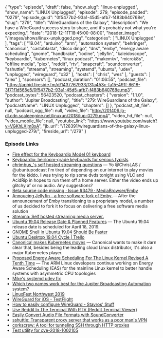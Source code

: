 {
  "type": "episode",
  "draft": false,
  "show_slug": "linux-unplugged",
  "show_name": "LINUX Unplugged",
  "episode": 279,
  "episode_padded": "0279",
  "episode_guid": "0f5477b2-93a1-45d5-afb7-f483b640768e",
  "slug": "279",
  "title": "WireGuardians of the Galaxy",
  "description": "We have a WireGuard success story to share, and it's probably not what you're expecting.",
  "date": "2018-12-11T18:45:00-08:00",
  "header_image": "/images/shows/linux-unplugged.png",
  "categories": [
    "LINUX Unplugged"
  ],
  "tags": [
    "19.04",
    "arduino",
    "arm",
    "automation system",
    "behringer",
    "canonical",
    "castablasta",
    "disco dingo",
    "dns",
    "emby",
    "energy aware scheduling",
    "gnome",
    "handbrake",
    "iodine",
    "jellyfin",
    "kaleidoscope",
    "keyboardio",
    "kubernetes",
    "linux podcast",
    "makemkv",
    "microk8s",
    "offline media",
    "plex",
    "reddit",
    "rtv",
    "snapcraft",
    "soundconverter",
    "sshuttle",
    "streama",
    "streaming",
    "systemd",
    "ubuntu",
    "udev",
    "unplugged",
    "wireguard",
    "x32"
  ],
  "hosts": [
    "chris",
    "wes"
  ],
  "guests": [
    "alex"
  ],
  "sponsors": [],
  "podcast_duration": "01:06:55",
  "podcast_file": "https://aphid.fireside.fm/d/1437767933/f31a453c-fa15-491f-8618-3f71f1d565e5/0f5477b2-93a1-45d5-afb7-f483b640768e.mp3",
  "podcast_bytes": 56423520,
  "podcast_chapters": {
    "version": "1.1.0",
    "author": "Jupiter Broadcasting",
    "title": "279: WireGuardians of the Galaxy",
    "podcastName": "LINUX Unplugged",
    "chapters": []
  },
  "podcast_alt_file": null,
  "podcast_ogg_file": null,
  "video_file": "http://201406.jb-dl.cdn.scaleengine.net/linuxun/2018/lup-0279.mp4",
  "video_hd_file": null,
  "video_mobile_file": null,
  "youtube_link": "https://www.youtube.com/watch?v=VGKhLXjm8xA",
  "jb_url": "/128391/wireguardians-of-the-galaxy-linux-unplugged-279/",
  "fireside_url": "/279"
}


### Episode Links

  * [Fire effect for the Keyboardio Model 01 keyboard](https://github.com/kevinr/Kaleidoscope-LED-Fire "Fire effect for the Keyboardio Model 01 keyboard")
  * [Keyboardio: heirloom-grade keyboards for serious typists](https://shop.keyboard.io/ "Keyboardio: heirloom-grade keyboards for serious typists")
  * [chrimbus_'s self hosted streaming questions](https://twitter.com/chrimbus_/status/1069448012609536000 "chrimbus_'s self hosted streaming questions") — Yo @ChrisLAS / @ubuntupodcast I'm tired of depending on our internet to play movies for the kiddo. I was trying to rip some dvds tonight using VLC and AcidRip in hopes to run them off a home server. Either the video ends up glitchy af or no audio. Any suggestions?
  * [Beta source code missing · Issue #3479 · MediaBrowser/Emby](https://github.com/MediaBrowser/Emby/issues/3479#issuecomment-444985456 "Beta source code missing · Issue #3479 · MediaBrowser/Emby")
  * [Annoucing Jellyfin - a free software fork of Emby ](https://www.reddit.com/r/emby/comments/a545g9/annoucing_jellyfin_a_free_software_fork_of_emby/?st=JPJTPL0P&sh=3b62c463 "Annoucing Jellyfin - a free software fork of Emby ") — After the announcement of Emby transitioning to a proprietary model, a number of us decided to fork it to focus on delivering a free software media solution
  * [Streama: Self hosted streaming media server.](https://github.com/streamaserver/streama "Streama: Self hosted streaming media server.")
  * [Ubuntu 19.04 Release Date & Planned Features](https://www.omgubuntu.co.uk/2018/11/ubuntu-19-04-release-features "Ubuntu 19.04 Release Date & Planned Features") — The Ubuntu 19.04 release date is scheduled for April 18, 2019.
  * [GNOME Shell In Ubuntu 19.04 Should Be Faster](https://www.phoronix.com/scan.php?page=news_item&px=Ubuntu-19.04-Faster-GNOME-More "GNOME Shell In Ubuntu 19.04 Should Be Faster")
  * [Ubuntu Desktop 19.04 Cycle | Trello](https://trello.com/b/RHiGQXZJ/ubuntu-desktop-1904-cycle "Ubuntu Desktop 19.04 Cycle | Trello")
  * [​Canonical makes Kubernetes moves](https://www.zdnet.com/article/canonical-makes-kubernetes-moves/ "​Canonical makes Kubernetes moves") — Canonical wants to make it darn clear that, besides being the leading cloud Linux distributor, it's also a major Kubernetes player.
  * [Proposed Energy Aware Scheduling For The Linux Kernel Revised A Tenth Time](https://www.phoronix.com/scan.php?page=news_item&px=Linux-Energy-Aware-Sched-ARM-10 "Proposed Energy Aware Scheduling For The Linux Kernel Revised A Tenth Time") — The ARM Linux developers continue working on Energy Aware Scheduling (EAS) for the mainline Linux kernel to better handle systems with asymmetric CPU topologies
  * [Mike's systemd udev fix](https://pastebin.com/7y2ex0sJ "Mike's systemd udev fix")
  * [Which two names work best for the Jupiter Broadcasting Automation system?](https://www.strawpoll.me/16842741/r "Which two names work best for the Jupiter Broadcasting Automation system?")
  * [LinuxFest Northwest 2019](https://linuxfestnorthwest.org/conferences/2019 "LinuxFest Northwest 2019")
  * [WireGuard for iOS - TestFlight](https://lists.zx2c4.com/pipermail/wireguard/2018-November/003526.html "WireGuard for iOS - TestFlight")
  * [How to easily configure WireGuard - Stavros' Stuff](https://www.stavros.io/posts/how-to-configure-wireguard/ "How to easily configure WireGuard - Stavros' Stuff")
  * [Use Reddit In The Terminal With RTV (Reddit Terminal Viewer)](https://www.linuxuprising.com/2018/12/use-reddit-in-terminal-with-rtv-reddit.html "Use Reddit In The Terminal With RTV \(Reddit Terminal Viewer\)")
  * [Easily Convert Audio File Formats with SoundConverter](https://itsfoss.com/sound-converter-linux/ "Easily Convert Audio File Formats with SoundConverter")
  * [sshuttle: Transparent proxy server that works as a poor man's VPN](https://github.com/sshuttle/sshuttle "sshuttle: Transparent proxy server that works as a poor man's VPN")
  * [corkscrew: A tool for tunneling SSH through HTTP proxies](https://github.com/bryanpkc/corkscrew "corkscrew: A tool for tunneling SSH through HTTP proxies")
  * [Test utility for cve-2018-1002105](https://github.com/gravitational/cve-2018-1002105 "Test utility for cve-2018-1002105")


